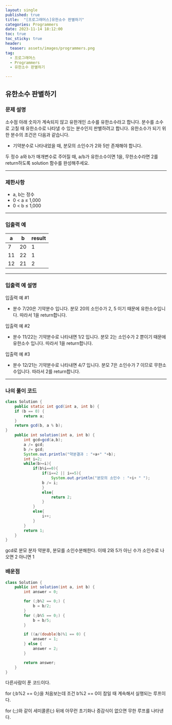 ```yaml
---
layout: single
published: true
title:  "[프로그래머스]유한소수 판별하기"
categories: Programmers
date: 2023-11-14 18:12:00
toc: true
toc_sticky: true
header:
  teaser: assets/images/programmers.png
tag:   
  - 프로그래머스
  - Programmers
  - 유한소수 판별하기

---
```


## 유한소수 판별하기

### 문제 설명

소수점 아래 숫자가 계속되지 않고 유한개인 소수를 유한소수라고 합니다. 분수를 소수로 고칠 때 유한소수로 나타낼 수 있는 분수인지 판별하려고 합니다. 유한소수가 되기 위한 분수의 조건은 다음과 같습니다.

* 기약분수로 나타내었을 때, 분모의 소인수가 2와 5만 존재해야 합니다.

두 정수 a와 b가 매개변수로 주어질 때, a/b가 유한소수이면 1을, 무한소수라면 2를 return하도록 solution 함수를 완성해주세요.

----------------

### 제한사항

* a, b는 정수
* 0 < a ≤ 1,000
* 0 < b ≤ 1,000

----------------

### 입출력 예

|a|b|result|
|---|---|---|
|7	|20	|1|
|11	|22	|1|
|12	|21	|2|

----------------

### 입출력 예 설명

입출력 예 #1  

* 분수 7/20은 기약분수 입니다. 분모 20의 소인수가 2, 5 이기 때문에 유한소수입니다. 따라서 1을 return합니다.

  
입출력 예 #2  

* 분수 11/22는 기약분수로 나타내면 1/2 입니다. 분모 2는 소인수가 2 뿐이기 때문에 유한소수 입니다. 따라서 1을 return합니다.
   

입출력 예 #3  

* 분수 12/21는 기약분수로 나타내면 4/7 입니다. 분모 7은 소인수가 7 이므로 무한소수입니다. 따라서 2를 return합니다.

  
  

  

  

  

----------------

### 나의 풀이 코드

```java
class Solution {
    public static int gcd(int a, int b) {
    if (b == 0) {
        return a;
    }
    return gcd(b, a % b);
}
    public int solution(int a, int b) {
        int gcd=gcd(a,b);
        a /= gcd;
        b /= gcd;
        System.out.println("약분결과 : "+a+" "+b);
        int i=2;
        while(b>=i){
            if(b%i==0){
                if(i==2 || i==5){
                    System.out.println("분모의 소인수 : "+i+ " ");
                b /= i;
                }
                else{
                    return 2;
                }
            }
            else{
                i++;
            }
        }
        return 1;
    }
}
```
gcd로 분모 분자 약분후,  분모를 소인수분해한다. 이때 2와 5가 아닌 수가 소인수로 나오면 2 아니면 1
        

### 배운점

```java
class Solution {
    public int solution(int a, int b) {
        int answer = 0;

        for (;b%2 == 0;) {
            b = b/2;
        }
        for (;b%5 == 0;) {
            b = b/5;
        }

        if ((a/(double)b)%1 == 0) {
            answer = 1;
        } else {
            answer = 2;
        }

        return answer;
    }
}
```

다른사람이 푼 코드이다.  

for (;b%2 == 0;)을 처음보는데 조건 b%2 == 0이 참일 때 계속해서 실행되는 루프이다.

for (;;)와 같이 세미콜론(;) 뒤에 아무런 초기화나 증감식이 없으면 무한 루프를 나타낸다.
